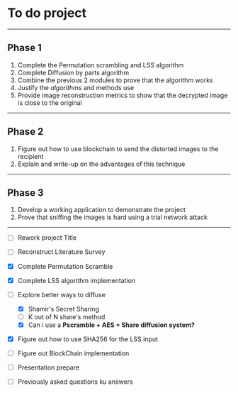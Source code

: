 # To do project
---
## Phase 1
1. Complete the Permutation scrambling and LSS algorithm
2. Complete Diffusion by parts algorithm
3. Combine the previous 2 modules to prove that the algorithm works
4. Justify the _algorithms_ and methods use
5. Provide image reconstruction metrics to show that the decrypted image is close to the original
---
## Phase 2
1. Figure out how to use blockchain to send the distorted images to the recipient
2. Explain and write-up on the advantages of this technique
---
## Phase 3
1. Develop a working application to demonstrate the project
2. Prove that sniffing the images is hard using a trial network attack
---

- [ ] Rework project Title
- [ ] Reconstruct Literature Survey
- [x] Complete Permutation Scramble
- [x] Complete LSS algorithm implementation
- [ ] Explore better ways to diffuse
    - [x] Shamir's Secret Sharing
    - [ ] K out of N share's method
    - [x] Can i use a **Pscramble + AES + Share diffusion system?**

- [x] Figure out how to use SHA256 for the LSS input
- [ ] Figure out BlockChain implementation


- [ ] Presentation prepare
- [ ] Previously asked questions ku answers

